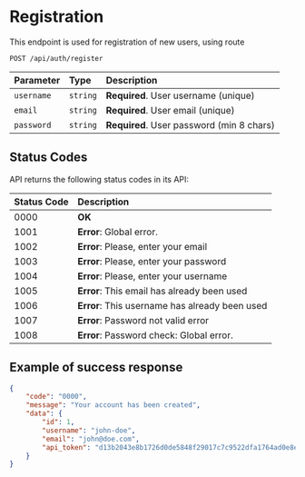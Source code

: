 # Registration

This endpoint is used for registration of new users, using route

```http
POST /api/auth/register
```

| Parameter  | Type | Description                               |
|:-----------| :--- |:------------------------------------------|
| `username` | `string` | **Required**. User username (unique)      |
| `email`    | `string` | **Required**. User email (unique)         |
| `password` | `string` | **Required**. User password (min 8 chars) |


## Status Codes

API returns the following status codes in its API:

| Status Code | Description                                    |
|:------------|:-----------------------------------------------|
| 0000        | **OK**                                         |
| 1001        | **Error**: Global error.                       |
| 1002        | **Error**: Please, enter your email            |
| 1003        | **Error**: Please, enter your password         |
| 1004        | **Error**: Please, enter your username         |
| 1005        | **Error**: This email has already been used    |
| 1006        | **Error**: This username has already been used | 
| 1007        | **Error**: Password not valid error            |
| 1008        | **Error**: Password check: Global error.       |


## Example of success response

```json
{
    "code": "0000",
    "message": "Your account has been created",
    "data": {
        "id": 1,
        "username": "john-doe",
        "email": "john@doe.com",
        "api_token": "d13b2043e8b1726d0de5848f29017c7c9522dfa1764ad0e8e9b5085adbfb4165"
    }
}
```
